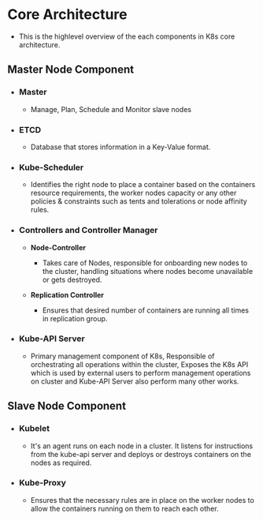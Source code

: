 # Core Architecture
- This is the highlevel overview of the each components in K8s core architecture.

## Master Node Component

- ### Master
    - Manage, Plan, Schedule and Monitor slave nodes

- ### ETCD
    - Database that stores information in a Key-Value format.

- ### Kube-Scheduler
    - Identifies the right node to place a container based on the containers resource requirements, the worker nodes capacity or any other policies & constraints such as tents and tolerations or node affinity rules.

- ### Controllers and Controller Manager

    - **Node-Controller**
        - Takes care of Nodes, responsible for onboarding new nodes to the cluster, handling situations where nodes become unavailable or gets destroyed.
        
    - **Replication Controller**
        - Ensures that desired number of containers are running all times in replication group.

- ### Kube-API Server
    - Primary management component of K8s, Responsible of orchestrating all operations within the cluster, Exposes the K8s API which is used by external users to perform management operations on cluster and Kube-API Server also perform many other works.

## Slave Node Component

- ### Kubelet
    - It's an agent runs on each node in a cluster. It listens for instructions from the kube-api server and deploys or destroys containers on the nodes as required.

- ### Kube-Proxy
    - Ensures that the necessary rules are in place on the worker nodes to allow the containers running on them to reach each other.

